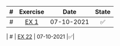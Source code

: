 | # | Exercise |  Date  | State |
|:-:|:-:|:-:|:-:|
| # | [EX 1](https://github.com/lfteixeira996/Python_Courses/blob/master/Brian%20Heinold/Chapter_6/ex1.py) | 07-10-2021 |:white_check_mark:|



| # | [EX 22](https://github.com/lfteixeira996/Python_Courses/blob/master/Brian%20Heinold/Chapter_6/ex22.py) | 07-10-2021 |:white_check_mark:|

